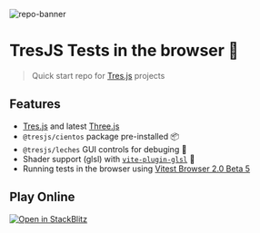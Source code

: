 ![repo-banner](https://github.com/Tresjs/playground/raw/main/public/github-banner.png)

# TresJS Tests in the browser 🚀

> Quick start repo for [Tres.js](https://tresjs.org) projects

## Features

- [Tres.js](https://tresjs.org) and latest [Three.js](https://threejs.org)
- `@tresjs/cientos` package pre-installed 📦
- `@tresjs/leches` GUI controls for debuging 🍰
- Shader support (glsl) with [`vite-plugin-glsl`](https://github.com/UstymUkhman/vite-plugin-glsl) 🎨
- Running tests in the browser using [Vitest Browser 2.0 Beta 5](https://github.com/vitest-dev/vitest)

## Play Online

[![Open in StackBlitz](https://developer.stackblitz.com/img/open_in_stackblitz.svg)](https://stackblitz.com/github/userquin/tresjs-vitest-browser-tests)
